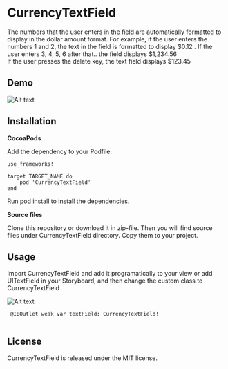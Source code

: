# CurrencyTextField

The numbers that the user enters in the field are automatically formatted to display in the dollar amount format. For example, if the user enters the numbers 1 and 2, the text in the field is formatted to display $0.12 . If the user enters 3, 4, 5, 6 after that.. the field displays $1,234.56
<br>If the user presses the delete key, the text field displays $123.45

## Demo

![Alt text](https://raw.githubusercontent.com/richa008/CurrencyTextField/master/Screenshots/CurrencyTextFieldExample.gif "ExampleCurrency gif")

## Installation

**CocoaPods**


Add the dependency to your Podfile:

```
use_frameworks!

target TARGET_NAME do
    pod 'CurrencyTextField'
end    
```

Run pod install to install the dependencies.

**Source files**

Clone this repository or download it in zip-file. Then you will find source files under CurrencyTextField directory. Copy them to your project.

## Usage


Import CurrencyTextField and add it programatically to your view or add UITextField in your Storyboard, and then change the custom class to CurrencyTextField


![Alt text](https://raw.githubusercontent.com/richa008/CurrencyTextField/master/Screenshots/CustomClassSelect.png "Custom class")


```
 @IBOutlet weak var textField: CurrencyTextField!
 
 ```


## License

CurrencyTextField is released under the MIT license.
